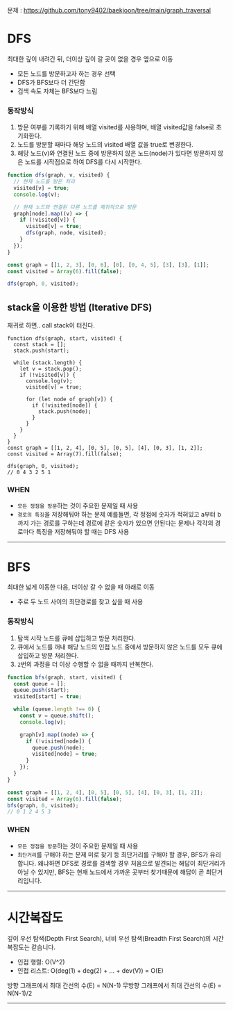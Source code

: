 문제 : https://github.com/tony9402/baekjoon/tree/main/graph_traversal

# DFS

최대한 깊이 내려간 뒤, 더이상 깊이 갈 곳이 없을 경우 옆으로 이동

- 모든 노드를 방문하고자 하는 경우 선택
- DFS가 BFS보다 더 간단함
- 검색 속도 자체는 BFS보다 느림

### 동작방식

1. 방문 여부를 기록하기 위해 배열 visited를 사용하며, 배열 visited값을 false로 초기화한다.
2. 노드를 방문할 때마다 해당 노드의 visited 배열 값을 true로 변경한다.
3. 해당 노드(v)와 연결된 노드 중에 방문하지 않은 노드(node)가 있다면 방문하지 않은 노드를 시작점으로 하여 DFS를 다시 시작한다.

```jsx
function dfs(graph, v, visited) {
  // 현재 노드를 방문 처리
  visited[v] = true;
  console.log(v);

  // 현재 노드와 연결된 다른 노드를 재귀적으로 방문
  graph[node].map((v) => {
    if (!visited[v]) {
      visited[v] = true;
      dfs(graph, node, visited);
    }
  });
}

const graph = [[1, 2, 3], [0, 6], [0], [0, 4, 5], [3], [3], [1]];
const visited = Array(6).fill(false);

dfs(graph, 0, visited);
```

## stack을 이용한 방법 (Iterative DFS)

재귀로 하면.. call stack이 터진다.

```
function dfs(graph, start, visited) {
  const stack = [];
  stack.push(start);

  while (stack.length) {
    let v = stack.pop();
    if (!visited[v]) {
      console.log(v);
      visited[v] = true;

      for (let node of graph[v]) {
        if (!visited[node]) {
          stack.push(node);
        }
      }
    }
  }
}
const graph = [[1, 2, 4], [0, 5], [0, 5], [4], [0, 3], [1, 2]];
const visited = Array(7).fill(false);

dfs(graph, 0, visited);
// 0 4 3 2 5 1
```

### WHEN

- `모든 정점을 방문`하는 것이 주요한 문제일 때 사용
- `경로의 특징`을 저장해둬야 하는 문제
  예를들면, 각 정점에 숫자가 적혀있고 a부터 b까지 가는 경로를 구하는데 경로에 같은 숫자가 있으면 안된다는 문제나 각각의 경로마다 특징을 저장해둬야 할 때는 DFS 사용

---

# BFS

최대한 넓게 이동한 다음, 더이상 갈 수 없을 때 아래로 이동

- 주로 두 노드 사이의 최단경로를 찾고 싶을 때 사용

### 동작방식

1. 탐색 시작 노드를 큐에 삽입하고 방문 처리한다.
2. 큐에서 노드를 꺼내 해당 노드의 인접 노드 중에서 방문하지 않은 노드를 모두 큐에 삽입하고 방문 처리한다.
3. `2`번의 과정을 더 이상 수행할 수 없을 때까지 반복한다.

```jsx
function bfs(graph, start, visited) {
  const queue = [];
  queue.push(start);
  visited[start] = true;

  while (queue.length !== 0) {
    const v = queue.shift();
    console.log(v);

    graph[v].map((node) => {
      if (!visited[node]) {
        queue.push(node);
        visited[node] = true;
      }
    });
  }
}

const graph = [[1, 2, 4], [0, 5], [0, 5], [4], [0, 3], [1, 2]];
const visited = Array(6).fill(false);
bfs(graph, 0, visited);
// 0 1 2 4 5 3
```

### WHEN

- `모든 정점을 방문`하는 것이 주요한 문제일 때 사용
- `최단거리`를 구해야 하는 문제
  미로 찾기 등 최단거리를 구해야 할 경우, BFS가 유리합니다. 왜냐하면 DFS로 경로를 검색할 경우 처음으로 발견되는 해답이 최단거리가 아닐 수 있지만, BFS는 현재 노드에서 가까운 곳부터 찾기때문에 해답이 곧 최단거리입니다.

---

# 시간복잡도

깊이 우선 탐색(Depth First Search), 너비 우선 탐색(Breadth First Search)의 시간복잡도는 같습니다.

- 인접 행렬: O(V^2)
- 인접 리스트: O(deg(1) + deg(2) + … + dev(V)) = O(E)

방향 그래프에서 최대 간선의 수(E) = N(N-1)
무방향 그래프에서 최대 간선의 수(E) = N(N-1)/2

---
